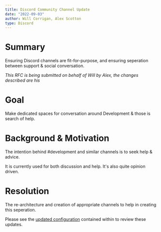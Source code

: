 ```yaml
---
title: Discord Community Channel Update
date: "2022-09-03"
author: Will Corrigan, Alex Scotton
type: Discord
---
```


# Summary

Ensuring Discord channels are fit-for-purpose, and ensuring seperation between
support & social conversation.

_This RFC is being submitted on behalf of Will by Alex, the changes described
are his_

# Goal

Make dedicated spaces for conversation around Development & those is search of
help.

# Background & Motivation

The intention behind #development and similar channels is to seek help & advice.

It is currently used for both discussion and help. It's also quite opinion
driven.

# Resolution

The re-architecture and creation of appropriate channels to help in creating
this seperation.

Please see the [updated configuration](../discord/config.yml) contained within
to review these updates.